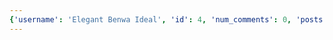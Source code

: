 ```yaml
---
{'username': 'Elegant Benwa Ideal', 'id': 4, 'num_comments': 0, 'posts': [{'preview': {'filepath': 'thumbs/bba9a7276238462485e45c86e8b8f6f2.jpg'}, 'id': 3}, {'preview': {'filepath': 'thumbs/17c3487b6e7e40aab225f1523cb15e16.jpg'}, 'id': 5}], 'likes': [], 'comments': []}
---
```

    